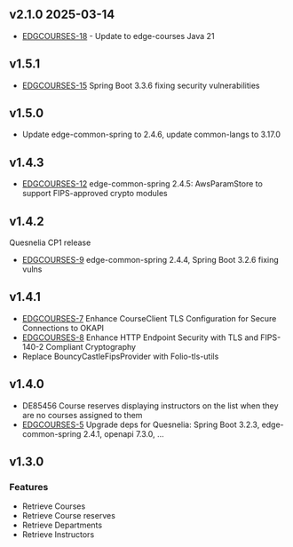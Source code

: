 ## v2.1.0 2025-03-14

* [EDGCOURSES-18](https://folio-org.atlassian.net/browse/EDGEUSERS-5) - Update to edge-courses Java 21

## v1.5.1
* [EDGCOURSES-15](https://folio-org.atlassian.net/browse/EDGCOURSES-15) Spring Boot 3.3.6 fixing security vulnerabilities

## v1.5.0
- Update edge-common-spring to 2.4.6, update common-langs to 3.17.0

## v1.4.3

* [EDGCOURSES-12](https://folio-org.atlassian.net/browse/EDGCOURSES-12) edge-common-spring 2.4.5: AwsParamStore to support FIPS-approved crypto modules

## v1.4.2
Quesnelia CP1 release

* [EDGCOURSES-9](https://folio-org.atlassian.net/browse/EDGCOURSES-9) edge-common-spring 2.4.4, Spring Boot 3.2.6 fixing vulns

## v1.4.1

* [EDGCOURSES-7](https://folio-org.atlassian.net/browse/EDGCOURSES-7) Enhance CourseClient TLS Configuration for Secure Connections to OKAPI
* [EDGCOURSES-8](https://folio-org.atlassian.net/browse/EDGCOURSES-8) Enhance HTTP Endpoint Security with TLS and FIPS-140-2 Compliant Cryptography
* Replace BouncyCastleFipsProvider with Folio-tls-utils

## v1.4.0

* DE85456 Course reserves displaying instructors on the list when they are no courses assigned to them
* [EDGCOURSES-5](https://folio-org.atlassian.net/browse/EDGCOURSES-5) Upgrade deps for Quesnelia: Spring Boot 3.2.3, edge-common-spring 2.4.1, openapi 7.3.0, …

## v1.3.0 

### Features
- Retrieve Courses
- Retrieve Course reserves
- Retrieve Departments
- Retrieve Instructors
